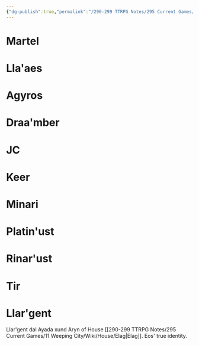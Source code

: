 ```yaml
---
{"dg-publish":true,"permalink":"/290-299 TTRPG Notes/295 Current Games/11 Weeping City/Wiki/Person/Eos' Aliases/"}
---
```



# Martel

# Lla'aes

# Agyros

# Draa'mber

# JC

# Keer

# Minari

# Platin'ust

# Rinar'ust

# Tir

# Llar'gent 

Llar'gent dal Ayada xund Aryn of House [[290-299 TTRPG Notes/295 Current Games/11 Weeping City/Wiki/House/Elag\|Elag]].
Eos' true identity.